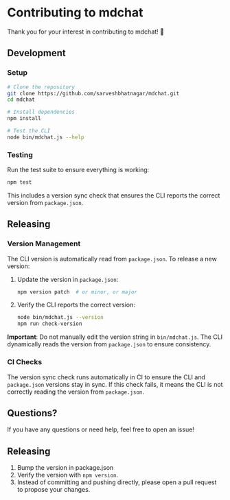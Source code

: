 # Contributing to mdchat

Thank you for your interest in contributing to mdchat! 🎉

## Development

### Setup

```bash
# Clone the repository
git clone https://github.com/sarveshbhatnagar/mdchat.git
cd mdchat

# Install dependencies
npm install

# Test the CLI
node bin/mdchat.js --help
```

### Testing

Run the test suite to ensure everything is working:

```bash
npm test
```

This includes a version sync check that ensures the CLI reports the correct version from `package.json`.

## Releasing

### Version Management

The CLI version is automatically read from `package.json`. To release a new version:

1. Update the version in `package.json`:
   ```bash
   npm version patch  # or minor, or major
   ```

2. Verify the CLI reports the correct version:
   ```bash
   node bin/mdchat.js --version
   npm run check-version
   ```

**Important**: Do not manually edit the version string in `bin/mdchat.js`. The CLI dynamically reads the version from `package.json` to ensure consistency.

### CI Checks

The version sync check runs automatically in CI to ensure the CLI and `package.json` versions stay in sync. If this check fails, it means the CLI is not correctly reading the version from `package.json`.

## Questions?

If you have any questions or need help, feel free to open an issue!


## Releasing

1. Bump the version in package.json
2. Verify the version with `npm version`.
3. Instead of committing and pushing directly, please open a pull request to propose your changes. 

